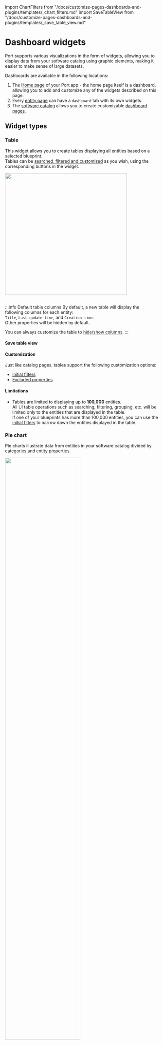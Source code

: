 import ChartFilters from "/docs/customize-pages-dashboards-and-plugins/templates/_chart_filters.md"
import SaveTableView from "/docs/customize-pages-dashboards-and-plugins/templates/_save_table_view.md"

# Dashboard widgets

Port supports various visualizations in the form of widgets, allowing you to display data from your software catalog using graphic elements, making it easier to make sense of large datasets.

Dashboards are available in the following locations:

1. The [Home page](https://app.getport.io/organization/home) of your Port app - the home page itself is a dashboard, allowing you to add and customize any of the widgets described on this page.
2. Every [entity page](/customize-pages-dashboards-and-plugins/page/entity-page#dashboard-widgets) can have a `dashboard` tab with its own widgets.
3. The [software catalog](https://app.getport.io/services) allows you to create customizable [dashboard pages](/customize-pages-dashboards-and-plugins/page/dashboard-page).

## Widget types

### Table

This widget allows you to create tables displaying all entities based on a selected blueprint.  
Tables can be [searched, filtered and customized](/customize-pages-dashboards-and-plugins/page/catalog-page#customization) as you wish, using the corresponding buttons in the widget.

<img src='/img/software-catalog/widgets/tableExample.png' width='400rem' />
<br/><br/>

:::info Default table columns
By default, a new table will display the following columns for each entity:  
`Title`, `Last update time`, and `Creation time`.  
Other properties will be hidden by default.  

You can always customize the table to [hide/show columns](/customize-pages-dashboards-and-plugins/page/catalog-page?create-page=ui#hideshow-columns).
:::

#### Save table view

<SaveTableView />

#### Customization

Just like catalog pages, tables support the following customization options:

- [Initial filters](/customize-pages-dashboards-and-plugins/page/catalog-page/#initial-filters)
- [Excluded properties](/customize-pages-dashboards-and-plugins/page/catalog-page/#excluded-properties)

#### Limitations

- Tables are limited to displaying up to **100,000** entities.  
  All UI table operations such as searching, filtering, grouping, etc. will be limited only to the entities that are displayed in the table.  
  If one of your blueprints has more than 100,000 entities, you can use the [initial filters](/customize-pages-dashboards-and-plugins/page/catalog-page/#initial-filters) to narrow down the entities displayed in the table.

### Pie chart

Pie charts illustrate data from entities in your software catalog divided by categories and entity properties.

<img src='/img/software-catalog/widgets/pieChartExample.png' width='70%' />

#### Visualization properties

| Field                   | Type     | Description                                                                                                                  | Default | Required |
| ----------------------- | -------- | ---------------------------------------------------------------------------------------------------------------------------- | ------- | -------- |
| `Title`                 | `String` | Pie chart title                                                                                                              | `null`  | `true`   |
| `Icon`                  | `String` | Pie chart Icon                                                                                                               | `null`  | `false`  |
| `Description`           | `String` | Pie chart description                                                                                                        | `null`  | `false`  |
| `Blueprint`             | `String` | The chosen blueprint from which related entities data is visualized                                                          | `null`  | `true`   |
| `Breakdown by property` | `String` | Group your chart by a specific property                                                                                      | `null`  | `true`   |
| `Filters`               | `Array`  | Filters to include or exclude specific data based on Port's [Search Rules](/search-and-query/search-and-query.md#rules) | []      | `false`  |

### Number chart

Number charts display a number value related to an entity and its properties.

You can choose one of these chart types:
* **Display single property** - display a property from a specific entity.
* **Count entities** - display the amount of related entities or show an average by time.  
* **Aggregate by property** - apply an aggregation function on number properties from multiple entities. 

:::info Filtering entities
You can also filter entities so the aggregation number chart will only apply to a limited set of entities with Port's [Search Rules](/search-and-query/search-and-query.md#rules)
::: 

#### Conditional formatting

You can customize the appearance of a number chart based on specific conditions, helping viewers to quickly understand what the value indicates.
When configuring a condition, you will need to provide the following:
- `Operator` - select an **operator** from the available ones to define the condition.

- `Value` -  enter the reference **value** to evaluate against the widget’s data.

- `Color` - choose the **color** the widget will display when the condition is met.

- `Message` - provide a short **message** to display above the number when the condition is met.

- `Description` - add a **tooltip** message that appears when clicking the label, offering additional context about the value's significance.

:::tip Multiple met conditions behavior
Suppose you define two conditions using the `<` operator:
- `< 8` → Green widget
- `< 6` → Yellow widget 
If the number chart’s value is 5, both conditions (`< 8` and `< 6`) are technically true.
However, since 5 is closer to 6 than to 8, the widget will be colored yellow - the color associated with the closest matching condition.
:::

<img src='/img/software-catalog/widgets/numberChartConditionExample.png' width='50%' border='1px' />

#### Number chart properties

| Field             | Type     | Description                                                                                                                                                                                                                                 | Default    | Required |
| ----------------- | -------- | ------------------------------------------------------------------------------------------------------------------------------------------------------------------------------------------------------------------------------------------- | ---------- | -------- |
| `Title`           | `String` | Number Chart title                                                                                                                                                                                                                          | `null`     | `true`   |
| `Icon`            | `String` | Number Chart Icon                                                                                                                                                                                                                           | `null`     | `false`  |
| `Description`     | `String` | Number Chart description                                                                                                                                                                                                                    | `null`     | `false`  |
| `Chart type`    | `String` | Defines the operation type for the chart. Possible values: `Display single property`, `Count entities`, `Aggregate by property`                                                                                                                      | `null` | `true`   |
| `Blueprint`       | `String` | The chosen blueprint from which related entities data is visualized from                                                                                                                                                                    | `null`     | `true`   |
| `Condition`       | `Object` | Defines the condition under which the number chart widget will update its color, display a status label, and have a tooltip message                                                                                                                                                                    | `null`     | `false`   |

**Chart type: display single property** 

| Field             | Type     | Description                                                                                                                                                                                                                                 | Default    | Required |
| ----------------- | -------- | ------------------------------------------------------------------------------------------------------------------------------------------------------------------------------------------------------------------------------------------- | ---------- | -------- |
| `Entity`       | `String` | The chosen entity from which property data is visualized from                                                                                                                                                                    | `null`     | `true`   |
| `Property`        | `String` | The number property which will be visualized                                                 | `null`     | `true`   |                                                                                     | `null`     | `true`   |


**Chart type: Count entities**

| Field             | Type     | Description                                                                                                                                                                                                                                 | Default    | Required |
| ----------------- | -------- | ------------------------------------------------------------------------------------------------------------------------------------------------------------------------------------------------------------------------------------------- | ---------- | -------- |
| `Function`        | `String` | `count` and `average` (by time).                                                   | `null`     | `true`   |
| `Average of`      | `String` | `hour`, `day`, `week` and `month`. | `null`     | `true`   |
| `Measure time by` | `String` | Used to specify an alternative property to use as the time property for the average calculation instead of the default field which is `createdAt`.                                                                                          | `createdAt`     | `false`  |
| `Additional filters`         | `Array`  | Filters to include or exclude specific data based on Port's [search rules](/search-and-query/search-and-query.md#rules)                                                                                                                | []         | `false`  |
| `Unit`            | `String` | The unit of the number chart. Possible Values: `%`, `$`, `£`, `€`, `none`, `custom`                                                                                                                                                         | `null`     | `true`   |
| `Custom unit`      | `String` | Text to display below the number value. The `unitCustom` key is only available when `unit` equals to `custom`                                                                                                                               | `null`     | `true`   |
| `Unit alignment`   | `String` | `left`, `right`, `bottom`.                                                                                                                                                                                                                  | `null`     | `true`   |

**Chart type: Aggregate by property** 

| Field             | Type     | Description                                                                                                                                                                                                                                 | Default    | Required |
| ----------------- | -------- | ------------------------------------------------------------------------------------------------------------------------------------------------------------------------------------------------------------------------------------------- | ---------- | -------- |
| `Property`        | `String` | The number chart value will be the selected property's aggregated value (according to the chosen function) | `null`     | `true`   |
| `Function`        | `String` | `sum`, `min`, `max`, `average` and `median` | `null`     | `true`   |
| `Average of`      | `String` | `hour`, `day`, `week`, `month` and `total` (divide the sum by the number of entities) | `null`     | `true`   |
| `Measure time by` | `String` | Used to specify an alternative property to use as the time property for the average calculation instead of the default field which is `createdAt`.                                                                                          | `createdAt`     | `false`  |
| `Additional filters`         | `Array`  | Filters to include or exclude specific data based on Port's [search rules](/search-and-query/search-and-query.md#rules)                                                                                                                | []         | `false`  |
| `Unit`            | `String` | The unit of the number chart. Possible Values: `%`, `$`, `£`, `€`, `none`, `custom`                                                                                                                                                         | `null`     | `true`   |
| `Custom unit`      | `String` | Text to display below the number value. The `unitCustom` key is only available when `unit` equals to `custom`                                                                                                                               | `null`     | `true`   |
| `Unit alignment`   | `String` | `left`, `right`, `bottom`.                                                                                                                                                                                                                  | `null`     | `true`   |




:::info Calculation of average time intervals
When performing calculations of average time intervals, such as by hour, day, week, or month, it is important to note that any partial interval is considered as a full interval. This approach ensures consistency across different time units.

For example, if the dataset includes information spanning across 2 hours and 20 minutes, but the selected average timeframe is `hour`, then the summed value will be divided by 3 hours.
:::

### Line chart

Line charts display trends of `number` properties over time.  

Port offers two types of line charts:
1. [Property history (single entity)](#1-property-history-single-entity) - displays the values of one or more properties of a single entity.
2. [Aggregate property (all entities)](#2-aggregate-property-all-entities) - displays the aggregated values of one or more properties across all entities of a specific blueprint.

#### 1. Property history (single entity)

This chart type displays the values of one or more properties of a **single entity** over time.  

When creating this type of line chart:

1. Choose the **blueprint** you want to visualize.

2. Under the `Y axis` section
   - Give the axis a title.
   
   - Choose the **entity** you want to visualize.
   
   - Select one or more of the entity's `number` **properties** to visualize.

3. Under the `X axis` section:
   - Give the axis a title.

   - Choose a **time interval**, which is the amount of time between each data point in the chart.

   - Choose a **time range** for the chart, which is how far back in time the chart will display data (the maximum is 1 year).  
     Note that the available time ranges differ according to the selected time interval.

:::tip Specific entity page
When creating a line chart in an [entity page](/customize-pages-dashboards-and-plugins/page/entity-page#dashboard-widgets), the chosen entity will be the entity whose page you are on.
:::

For example, here is a line chart displaying a service's resource usage over the span of a week, in daily intervals:
<img src='/img/software-catalog/widgets/lineChartExample.png' width='100%' border='1px' />
<br/><br/>

**Limitations**

- This chart type displays data starting from the time the property was created on the blueprint.  
  Note that for aggregation (and calculation) properties, the data will be available from the time the aggregation property was created, and not the properties it is aggregating.
- Line chart data is limited to the last 365 days.

#### 2. Aggregate property (all entities)

This chart type displays the aggregated values of one or more properties across **all entities** of a specific blueprint.  
Each property will be displayed as a separate line in the chart.

When creating this type of line chart:

1. Choose the **blueprint** you want to visualize.

2. Under the `Y axis` section:
   - Give the axis a title.

   - Choose one or more of the blueprint's `number` **properties** to visualize.  

   - Choose an **aggregation function**, which is the operation to apply to the selected properties across all entities, for each time interval.  
     The possible values are:
     - `average`: The average value of each selected property.
     - `median`: The median value of each selected property.
     - `sum`: The sum of values in each selected property.
     - `max`: The maximum value of each selected property.
     - `min`: The minimum value of each selected property.
     - `last`: The last value of each selected property.

   - Optionally, define [additional filters](#chart-filters) in order to include/exclude specific entities from the chart.  
     For example, you can filter the entities by a specific property value, or by a specific time range.

3. Under the `X axis` section:
   - Give the axis a title.
   
   - Choose one of the blueprint's `datetime` properties by which to **measure the time** of the chart data.  
     This can be the entity's creation time, last update time, or any other `datetime` property.  

   - Choose a **time interval**, which is the amount of time between each data point in the chart.

   - Choose a **time range** for the chart, which is how far back in time the chart will display data (the maximum is 1 year).  
     Note that the available time ranges differ according to the selected time interval.

For example, here is a line chart displaying the maximum cost of all services over the span of a month, in weekly intervals:
<img src='/img/software-catalog/widgets/lineChartAggregationExample.png' width='100%' border='1px' />
<br/><br/>

**Limitations**

- This chart type does not support [calculation properties](/build-your-software-catalog/customize-integrations/configure-data-model/setup-blueprint/properties/calculation-property/).
- Line chart data is limited to the last 365 days.

<!-- #### Line chart properties

| Field           | Type     | Description                                   | Default | Required |
| --------------- | -------- | --------------------------------------------- | ------- | -------- |
| `Title`         | `String` | Chart title                                   | `null`  | `true`   |
| `Icon`          | `String` | Chart Icon                                    | `null`  | `false`  |
| `Description`   | `String` | An optional description for the chart         | `null`  | `false`  |
| `Blueprint`     | `String` | The chosen blueprint                          | `null`  | `true`   |
| `Entity`        | `String` | The chosen entity                             | `null`  | `true`   |
| `Properties`    | `Array`  | The chosen `number` property/ies to visualize | `null`  | `true`   |
| `Time interval` | `String` | The time interval to display in the x-axis of the chart.<br/>Possible values: `hour`, `day`, `week`, `month` | `null` | `true` |
| `Time range`    | `String` | The time range of the displayed data.<br/>Possible values change according to selected `time interval` - the longer the interval, the longer the available ranges | `null` | `true` | -->

### Markdown

This widget allows you to display any markdown content you wish in formatted form:

<img src='/img/software-catalog/widgets/markdownWidget.png' width='500rem' />
<br/><br/>

The widget also supports a wide variety of HTML tags, allowing you to create rich content:
<details>
<summary>**Supported HTML tags (click to expand)**</summary>
```bash
'iframe',
'a',
'style',
'h1',
'h2',
'h3',
'h4',
'h5',
'h6',
'nav',
'blockquote',
'dd',
'div',
'pre',
'dl',
'hr',
'li',
'menu',
'ol',
'p',
'ul',
'b',
'br',
'cite',
'code',
'em',
'i',
'mark',
'q',
's',
'samp',
'small',
'span',
'strong',
'sub',
'sup',
'time',
'u',
'var',
'wbr',
'img',
'video',
'svg',
'caption',
'col',
'colgroup',
'table',
'tbody',
'td',
'tfoot',
'th',
'thead',
'tr'
```
</details>

:::tip Practical example
A practical example of using HTML in a markdown widget can be found in Port's [live demo](https://demo.getport.io/organization/home), in the `Catalog quick access` widget. 
:::

#### Markdown widget properties

| Field      | Type     | Description           | Default | Required |
| ---------- | -------- | --------------------- | ------- | -------- |
| `Title`    | `String` | Markdown widget title | `null`  | `true`   |
| `Icon`     | `String` | Markdown widget Icon  | `null`  | `false`  |
| `markdown` | `String` | Markdown content      | `null`  | `false`  |

#### Internal markdown links

When linking to other pages in your portal, you can use `/` as the URL base, instead of using full URLs.  

For example, you can use `<a href="/plan_my_day">` instead of `<a href="https://demo.getport.io/plan_my_day">`.

### Iframe visualization

You can create an iframe widget to display an embedded url in the dashboard. The iframe widget is useful to display external dashboards or other external content. It also appends to the iframe URL query params the entity identifier and the blueprint identifier so the embedded page can use it for various purposes.

The entity identifier will be concatenated under the `entity` query param and the blueprint identifier will be concatenated under the `blueprint` query param. For example: `https://some-iframe-url.com?entity=entity_identifier&blueprint=blueprint_identifier`.

![iFrame](/img/software-catalog/widgets/iframeWidget.png)

#### Widget properties

| Field               | Type           | Description                                                                                                                                            | Default | Required |
| ------------------- | -------------- | ------------------------------------------------------------------------------------------------------------------------------------------------------ | ------- | -------- |
| `Title`             | `String`       | Iframe widget title                                                                                                                                    | `null`  | `true`   |
| `Icon`              | `String`       | Iframe widget Icon                                                                                                                                     | `null`  | `false`  |
| `Description`       | `String`       | Iframe widget description                                                                                                                              | `null`  | `false`  |
| `URL`               | `String`       | Iframe widget url                                                                                                                                      | `null`  | `false`  |
| `URL type`          | `String`       | `public` or `protect`                                                                                                                                  | `null`  | `false`  |
| `Authorization Url` | `URL String`   | If the `URL type` is `protected` this will be required. Read more about it [here](/build-your-software-catalog/customize-integrations/configure-data-model/setup-blueprint/properties/embedded-url/authentication/#authentication-code-flow--pkce) | `null`  | `false`  |
| `clientId`          | `String`       | If the `URL type` is `protected` this will be required. Read more about it [here](/build-your-software-catalog/customize-integrations/configure-data-model/setup-blueprint/properties/embedded-url/authentication/#authentication-code-flow--pkce) | `null`  | `false`  |
| `Scopes`            | `String Array` | If the `URL type` is `protected` this will be required. Read more about it [here](/build-your-software-catalog/customize-integrations/configure-data-model/setup-blueprint/properties/embedded-url/authentication/#authentication-code-flow--pkce) | `null`  | `false`  |
| `Token URL`         | `URL String`   | If the `URL type` is `protected` this will be required. Read more about it [here](/build-your-software-catalog/customize-integrations/configure-data-model/setup-blueprint/properties/embedded-url/authentication/#authentication-code-flow--pkce) | `null`  | `false`  |

### Action card

This widget allows you to execute [self-service actions](/actions-and-automations/create-self-service-experiences) directly from any dashboard (including your homepage).

A single action card can contain one or multiple actions:

**Single action**  
To execute the action, click on the button in the bottom left corner of the widget:

<img src='/img/software-catalog/widgets/actionCardSingle.png' width='50%' />
<br/><br/>

**Multiple actions**  
When choosing multiple actions, you can choose your own title for the widget.  
To execute an action, click on the ⚡ button next to it:

<img src='/img/software-catalog/widgets/actionCardMultiple.png' width='45%' />


### Action runs

This widget allows you to create a table displaying all past runs of a [self-service action](/actions-and-automations/create-self-service-experiences) in your portal.  
The table will automatically display data about each run, including status, input parameters, the executing user, and more. 

<img src='/img/software-catalog/widgets/actionRunsTableExample.png' width='100%' />

### Entity information

This widget displays information about a specific entity, including its properties and scorecard compliance.

Simply choose a blueprint and a specific entity, and the widget will display information similar to that found on the entity's page.

<img src='/img/software-catalog/widgets/entityInformationExample.png' width='100%' border='1px' />

## Chart filters

<ChartFilters />

Once you select the blueprint you want to visualize, default filters will appear in the `filters` field, for example:

<img src='/img/software-catalog/widgets/defaultInternalChartFilters.png' width='35%' border='1px' />
<br/><br/>

These are used internally in Port and cannot be modified/removed.
You can add additional filters as you wish, by adding new objects to the `rules` array, for example:

<details>
<summary><b>Filter with additional rule example (click to expand)</b></summary>

```json
{
  "combinator": "and",
  "rules": [
    {
      "operator": "=",
      "value": "service",
      "property": "$blueprint"
    },
    {
      "operator": "=",
      "value": "someValue",
      "property": "someProp"
    }
  ]
}
```
</details>

If you want to add additional rules with a different combinator, you can nest them inside a new object, for example:

<details>
<summary><b>Filter with nested rules example (click to expand)</b></summary>

```json
{
  "combinator": "and",
  "rules": [
    {
      "operator": "=",
      "value": "service",
      "property": "$blueprint"
    },
    {
      "combinator": "or",
      "rules": [
        {
          "operator": "=",
          "value": "someValue",
          "property": "someProp"
        },
        {
          "operator": "=",
          "value": "anotherValue",
          "property": "anotherProp"
        }
      ]
    }
  ]
}
```
</details>

### Filter example: only deployment entities from the last week

Let's assume we have a [blueprint](/build-your-software-catalog/customize-integrations/configure-data-model/setup-blueprint/setup-blueprint.md) that is called `Service` which is related to another blueprint called `Deployment`, and we want to create visualizations on top of the last week's deployments of this service.

To achieve this desired state, we can go into one of the `Service`'s profile pages and create a new visualization. After selecting the `Deployment` blueprint in the dropdown, we can add the following filter to the `Filters` array:

```json showLineNumbers
[
  {
    "property": "$createdAt",
    "operator": "between",
    "value": {
      "preset": "lastWeek"
    }
  }
]
```

### Dynamic filters

You can use [dynamic properties](/search-and-query/#dynamic-properties) of the logged-in user when filtering a widget.

## Widget type identifiers (Terraform)

When creating widgets using [Port's Terraform provider](https://registry.terraform.io/providers/port-labs/port-labs/latest/docs/resources/port_page), you need to provide the widget type's identifier in the `type` key.  
The following table lists the identifiers for each widget type:

| Widget type | Identifier |
| ----------- | ---------- |
| Number chart | `entities-number-chart` |
| Pie chart | `entities-pie-chart` |
| Line chart | `line-chart` |
| Markdown | `markdown` |
| IFrame | `iframe-widget` |
| Table | `table-entities-explorer` |
| Action card | `action-card-widget` |
| Action History | `action-runs-table-widget` |
| My entities | `my-entities` |
| Recently viewed | `recently-viewed-entities` |
| Recently used actions | `recently-used-actions` |
